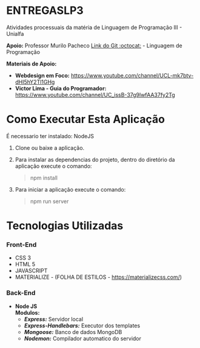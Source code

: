 # ENTREGASLP3

Atividades processuais da matéria de Linguagem de Programação III - Unialfa

**Apoio:** Professor Murilo Pacheco [Link do Git :octocat:](https://github.com/murilopacheco) - Linguagem de Programação 

**Materiais de Apoio:**
- **Webdesign em Foco:** https://www.youtube.com/channel/UCL-mk7btv-dHI5hY2Tl1GHg
- **Victor Lima - Guia do Programador:** https://www.youtube.com/channel/UC_issB-37g9lwfAA37fy2Tg

# Como Executar Esta Aplicação

É necessario ter instalado: 
NodeJS<br/>

1. Clone ou baixe a aplicação.
2. Para instalar as dependencias do projeto, dentro do diretório da aplicação execute o comando:<br/>
    > npm install

3. Para iniciar a aplicação execute o comando:<br/>
    > npm run server

# Tecnologias Utilizadas
### Front-End
- CSS 3
- HTML 5
- JAVASCRIPT
- MATERIALIZE - (FOLHA DE ESTILOS - https://materializecss.com/)

### Back-End
- **Node JS**<br/>
    **Modulos:**<br/>
    - **_Express:_** Servidor local
    - **_Express-Handlebars:_** Executor dos templates
    - **_Mongoose:_** Banco de dados MongoDB
    - **_Nodemon:_** Compilador automatico do servidor